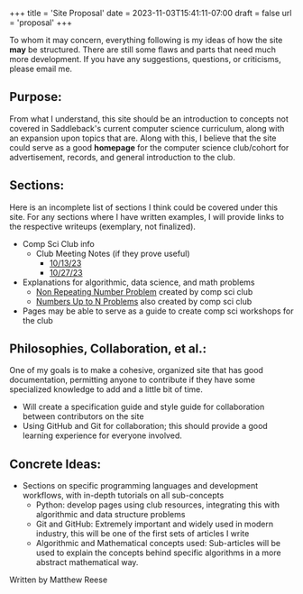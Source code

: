 +++
title = 'Site Proposal'
date = 2023-11-03T15:41:11-07:00
draft = false
url = 'proposal'
+++

To whom it may concern, everything following is my ideas of how the site **may** be structured. There are still some flaws and parts that need much more development. If you have any suggestions, questions, or criticisms, please email me.

## Purpose:
From what I understand, this site should be an introduction to concepts not covered in Saddleback's current computer science curriculum, along with an expansion upon topics that are. Along with this, I believe that the site could serve as a good **homepage** for the computer science club/cohort for advertisement, records, and general introduction to the club.

## Sections:
Here is an incomplete list of sections I think could be covered under this site. For any sections where I have written examples, I will provide links to the respective writeups (exemplary, not finalized).
- Comp Sci Club info
  - Club Meeting Notes (if they prove useful) 
    - [10/13/23](https://matt-reese12.github.io/cs-club/meetings/10.13.23)
    - [10/27/23](https://matt-reese12.github.io/cs-club/meetings/10.27.23)
- Explanations for algorithmic, data science, and math problems
  - [Non Repeating Number Problem](https://matt-reese12.github.io/cs-club/coding-problems/non-repeating) created by comp sci club
  - [Numbers Up to N Problems](https://matt-reese12.github.io/cs-club/coding-problems/nums-up-to-n) also created by comp sci club
- Pages may be able to serve as a guide to create comp sci workshops for the club

## Philosophies, Collaboration, et al.:
One of my goals is to make a cohesive, organized site that has good documentation, permitting anyone to contribute if they have some specialized knowledge to add and a little bit of time.
- Will create a specification guide and style guide for collaboration between contributors on the site
- Using GitHub and Git for collaboration; this should provide a good learning experience for everyone involved.  

## Concrete Ideas:
- Sections on specific programming languages and development workflows, with in-depth tutorials on all sub-concepts
  - Python: develop pages using club resources, integrating this with algorithmic and data structure problems
  - Git and GitHub: Extremely important and widely used in modern industry, this will be one of the first sets of articles I write
  - Algorithmic and Mathematical concepts used: Sub-articles will be used to explain the concepts behind specific algorithms in a more abstract mathematical way.

Written by Matthew Reese